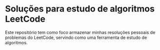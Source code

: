 # Soluções para estudo de algoritmos LeetCode
Este repositório tem como foco armazenar minhas resoluções pessoais de problemas do LeetCode, servindo como uma ferramenta de estudo de algoritmos. 
